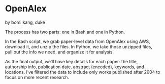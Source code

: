 # OpenAlex 
by bomi kang, duke

The process has two parts: one in Bash and one in Python.

In the Bash script, we grab paper-level data from OpenAlex using AWS, download it, and unzip the files.
In Python, we take those unzipped files, pull out the info we need, and organize it for analysis.


As the final output, we’ll have key details for each paper: the title, authorship info, publication date, abstract (encoded), keywords, and locations. I’ve filtered the data to include only works published after 2004 to focus on more recent research.

